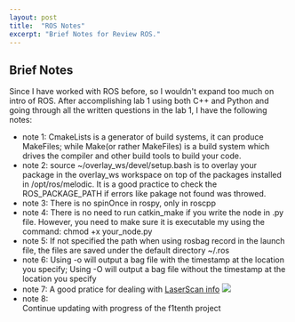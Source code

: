 ```yaml
---
layout: post
title:  "ROS Notes"
excerpt: "Brief Notes for Review ROS."
---
```

## Brief Notes
Since I have worked with ROS before, so I wouldn't expand too much on intro of ROS. After accomplishing lab 1 using both C++ and Python and going through all the written questions in the lab 1, I have the following notes:

* note 1:
  CmakeLists is a generator of build systems, it can produce MakeFiles; while Make(or rather MakeFiles) is a build system which drives the compiler and other build tools to build your code.
* note 2:
  source ~/overlay_ws/devel/setup.bash is to overlay your package in the overlay_ws workspace on top of the packages installed in /opt/ros/melodic. It is a good practice to check the ROS_PACKAGE_PATH if errors like pakage not found was throwed.
* note 3:
  There is no spinOnce in rospy, only in roscpp
* note 4:
  There is no need to run catkin_make if you write the node in .py file. However, you need to make sure it is executable my using the command: chmod +x your_node.py
* note 5:
  If not specified the path when using rosbag record in the launch file, the files are saved under the default directory ~/.ros
* note 6:
  Using -o will output a bag file with the timestamp at the location you specify; Using -O will output a bag file without the timestamp at the location you specify  
* note 7:
  A good pratice for dealing with [LaserScan info](https://www.ros.org/reps/rep-0117.html)
  <img src="/myf1tenth/assets/ros_laserscan.png">
* note 8:  
  Continue updating with progress of the f1tenth project




